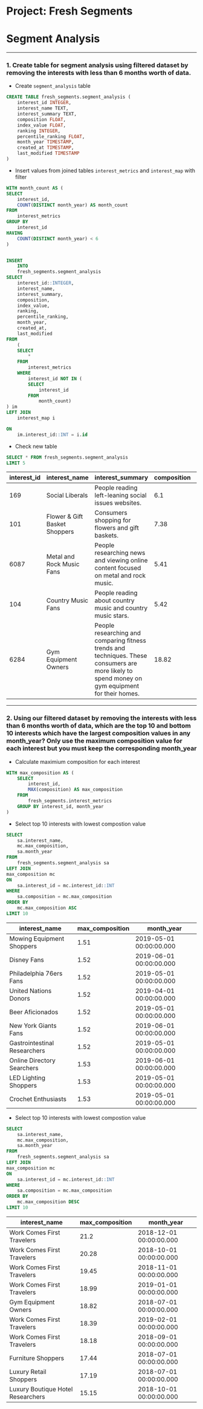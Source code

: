 # Project: Fresh Segments

# Segment Analysis


--- 

### 1. Create table for segment analysis using filtered dataset by removing the interests with less than 6 months worth of data.

- Create `segment_analysis` table

````sql
CREATE TABLE fresh_segments.segment_analysis (
	interest_id INTEGER, 
	interest_name TEXT, 
	interest_summary TEXT, 
	composition FLOAT, 
	index_value FLOAT, 
	ranking INTEGER, 
	percentile_ranking FLOAT,
	month_year TIMESTAMP,
	created_at TIMESTAMP, 
	last_modified TIMESTAMP
)
````

- Insert values from joined tables `interest_metrics` and `interest_map` with filter

````sql
WITH month_count AS (
SELECT
	interest_id,
	COUNT(DISTINCT month_year) AS month_count
FROM
	interest_metrics
GROUP BY
	interest_id
HAVING
	COUNT(DISTINCT month_year) < 6
)


INSERT
	INTO
	fresh_segments.segment_analysis
SELECT 
	interest_id::INTEGER, 
	interest_name, 
	interest_summary, 
	composition, 
	index_value, 
	ranking, 
	percentile_ranking,
	month_year,
	created_at, 
	last_modified
FROM
	(
	SELECT
		*
	FROM
		interest_metrics
	WHERE
		interest_id NOT IN (
		SELECT
			interest_id
		FROM
			month_count)
) im
LEFT JOIN 
	interest_map i

ON 
	im.interest_id::INT = i.id
````

- Check new table

````sql
SELECT * FROM fresh_segments.segment_analysis
LIMIT 5
````

|interest_id|interest_name|interest_summary|composition|index_value|ranking|percentile_ranking|month_year|created_at|last_modified|
|-----------|-------------|----------------|-----------|-----------|-------|------------------|----------|----------|-------------|
|169|Social Liberals|People reading left-leaning social issues websites.|6.1|2.72|130|82.17|2018-07-01 00:00:00.000|2016-05-26 14:57:59.000|2018-05-23 11:30:13.000|
|101|Flower & Gift Basket Shoppers|Consumers shopping for flowers and gift baskets.|7.38|2.72|130|82.17|2018-07-01 00:00:00.000|2016-05-26 14:57:59.000|2018-05-23 11:30:12.000|
|6087|Metal and Rock Music Fans|People researching news and viewing online content focused on metal and rock music.|5.41|2.71|132|81.89|2018-07-01 00:00:00.000|2017-03-27 16:59:29.000|2017-12-27 12:31:08.000|
|104|Country Music Fans|People reading about country music and country music stars.|5.42|2.71|132|81.89|2018-07-01 00:00:00.000|2016-05-26 14:57:59.000|2018-05-23 11:30:12.000|
|6284|Gym Equipment Owners|People researching and comparing fitness trends and techniques. These consumers are more likely to spend money on gym equipment for their homes.|18.82|2.71|132|81.89|2018-07-01 00:00:00.000|2017-04-18 15:46:10.000|2017-12-27 12:31:08.000|

---

### 2. Using our filtered dataset by removing the interests with less than 6 months worth of data, which are the top 10 and bottom 10 interests which have the largest composition values in any month_year? Only use the maximum composition value for each interest but you must keep the corresponding month_year

- Calculate maximium composition for each interest

````sql 
WITH max_composition AS (
	SELECT 
		interest_id,
		MAX(composition) AS max_composition
	FROM
		fresh_segments.interest_metrics
	GROUP BY interest_id, month_year 
)
````

- Select top 10 interests with lowest compostion value 

````sql 
SELECT 
	sa.interest_name,
	mc.max_composition,
	sa.month_year
FROM
	fresh_segments.segment_analysis sa
LEFT JOIN
max_composition mc
ON
	sa.interest_id = mc.interest_id::INT
WHERE
	sa.composition = mc.max_composition
ORDER BY
	mc.max_composition ASC
LIMIT 10
````

|interest_name|max_composition|month_year|
|-------------|---------------|----------|
|Mowing Equipment Shoppers|1.51|2019-05-01 00:00:00.000|
|Disney Fans|1.52|2019-06-01 00:00:00.000|
|Philadelphia 76ers Fans|1.52|2019-05-01 00:00:00.000|
|United Nations Donors|1.52|2019-04-01 00:00:00.000|
|Beer Aficionados|1.52|2019-05-01 00:00:00.000|
|New York Giants Fans|1.52|2019-06-01 00:00:00.000|
|Gastrointestinal Researchers|1.52|2019-05-01 00:00:00.000|
|Online Directory Searchers|1.53|2019-06-01 00:00:00.000|
|LED Lighting Shoppers|1.53|2019-05-01 00:00:00.000|
|Crochet Enthusiasts|1.53|2019-05-01 00:00:00.000|


- Select top 10 interests with lowest compostion value 

````sql
SELECT 
	sa.interest_name,
	mc.max_composition,
	sa.month_year
FROM
	fresh_segments.segment_analysis sa
LEFT JOIN
max_composition mc
ON
	sa.interest_id = mc.interest_id::INT
WHERE
	sa.composition = mc.max_composition
ORDER BY
	mc.max_composition DESC
LIMIT 10
````

|interest_name|max_composition|month_year|
|-------------|---------------|----------|
|Work Comes First Travelers|21.2|2018-12-01 00:00:00.000|
|Work Comes First Travelers|20.28|2018-10-01 00:00:00.000|
|Work Comes First Travelers|19.45|2018-11-01 00:00:00.000|
|Work Comes First Travelers|18.99|2019-01-01 00:00:00.000|
|Gym Equipment Owners|18.82|2018-07-01 00:00:00.000|
|Work Comes First Travelers|18.39|2019-02-01 00:00:00.000|
|Work Comes First Travelers|18.18|2018-09-01 00:00:00.000|
|Furniture Shoppers|17.44|2018-07-01 00:00:00.000|
|Luxury Retail Shoppers|17.19|2018-07-01 00:00:00.000|
|Luxury Boutique Hotel Researchers|15.15|2018-10-01 00:00:00.000|






